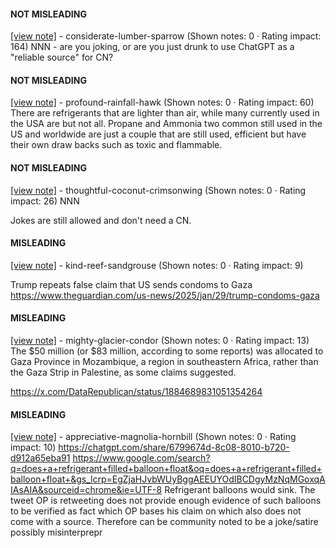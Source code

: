 #### NOT MISLEADING

[[view note]](https://x.com/i/birdwatch/n/1884459034553508030) - considerate-lumber-sparrow (Shown notes: 0 · Rating impact: 164)
NNN - are you joking, or are you just drunk to use ChatGPT as a "reliable source" for CN?

#### NOT MISLEADING

[[view note]](https://x.com/i/birdwatch/n/1884444475746811974) - profound-rainfall-hawk (Shown notes: 0 · Rating impact: 60)
There are refrigerants that are lighter than air, while many currently used in the USA are but not all. Propane and Ammonia two common still used in the US and worldwide are just a couple that are still used, efficient but have their own draw backs such as toxic and  flammable. 

#### NOT MISLEADING

[[view note]](https://x.com/i/birdwatch/n/1884383574184583276) - thoughtful-coconut-crimsonwing (Shown notes: 0 · Rating impact: 26)
NNN

Jokes are still allowed and don't need a CN. 

#### MISLEADING

[[view note]](https://x.com/i/birdwatch/n/1885028558327746965) - kind-reef-sandgrouse (Shown notes: 0 · Rating impact: 9)

Trump repeats false claim that US sends condoms to Gaza
https://www.theguardian.com/us-news/2025/jan/29/trump-condoms-gaza

#### MISLEADING

[[view note]](https://x.com/i/birdwatch/n/1884863719538380979) - mighty-glacier-condor (Shown notes: 0 · Rating impact: 13)
The $50 million (or $83 million, according to some reports) was allocated to Gaza Province in Mozambique, a region in southeastern Africa, rather than the Gaza Strip in Palestine, as some claims suggested. 

https://x.com/DataRepublican/status/1884689831051354264

#### MISLEADING

[[view note]](https://x.com/i/birdwatch/n/1884382900516176168) - appreciative-magnolia-hornbill (Shown notes: 0 · Rating impact: 10)
https://chatgpt.com/share/6799674d-8c08-8010-b720-d912a65eba91 https://www.google.com/search?q=does+a+refrigerant+filled+balloon+float&oq=does+a+refrigerant+filled+balloon+float+&gs_lcrp=EgZjaHJvbWUyBggAEEUYOdIBCDgyMzNqMGoxqAIAsAIA&sourceid=chrome&ie=UTF-8 Refrigerant balloons would sink. The tweet OP is retweeting does not provide enough evidence of such balloons to be verified as fact which OP bases his claim on which also does not come with a source. Therefore can be community noted to be a joke/satire possibly misinterprepr

